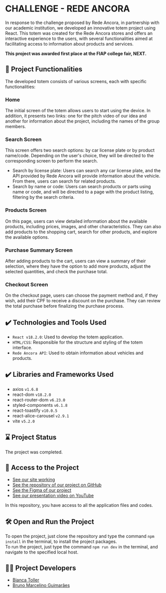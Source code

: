 # CHALLENGE - REDE ANCORA

In response to the challenge proposed by Rede Ancora, in partnership with our academic institution, we developed an innovative totem project using React. This totem was created for the Rede Ancora stores and offers an interactive experience to the users, with several functionalities aimed at facilitating access to information about products and services.

<b>This project was awarded first place at the FIAP college fair, NEXT.</b>

## 🔨 Project Functionalities

The developed totem consists of various screens, each with specific functionalities:

### Home

The initial screen of the totem allows users to start using the device. In addition, it presents two links: one for the pitch video of our idea and another for information about the project, including the names of the group members.

### Search Screen

This screen offers two search options: by car license plate or by product name/code. Depending on the user's choice, they will be directed to the corresponding screen to perform the search.

- Search by license plate: Users can search any car license plate, and the API provided by Rede Ancora will provide information about the vehicle. From there, users can search for related products.
- Search by name or code: Users can search products or parts using name or code, and will be directed to a page with the product listing, filtering by the search criteria.

### Products Screen

On this page, users can view detailed information about the available products, including prices, images, and other characteristics. They can also add products to the shopping cart, search for other products, and explore the available options.

### Purchase Summary Screen

After adding products to the cart, users can view a summary of their selection, where they have the option to add more products, adjust the selected quantities, and check the purchase total.

### Checkout Screen

On the checkout page, users can choose the payment method and, if they wish, add their CPF to receive a discount on the purchase. They can review the total purchase before finalizing the purchase process.

## ✔️ Technologies and Tools Used

- `React v18.2.0`: Used to develop the totem application.
- `HTML/CSS`: Responsible for the structure and styling of the totem interface.
- `Rede Ancora API`: Used to obtain information about vehicles and products.

## ✔️ Libraries and Frameworks Used

- axios `v1.6.8`
- react-dom `v18.2.0`
- react-router-dom `v6.23.0`
- styled-components `v6.1.8`
- react-toastify `v10.0.5`
- react-alice-carousel `v2.9.1`
- vite `v5.2.0`

## ⌛ Project Status

The project was completed.

## 📁 Access to the Project

- [See our site working](https://challenge-rede-ancora.vercel.app/)
- [See the repository of our project on GitHub](https://github.com/bitoller/challenge-rede-ancora-react)
- [See the Figma of our project](https://www.figma.com/file/2yI8xaVutkugIciWQLabzG/Untitled?type=design&node-id=0%3A1&mode=design&t=l31HxmxWsfYQZTxn-1)
- [See our presentation video on YouTube](https://youtu.be/L3Ne_vstIF8?si=tIW6EG8xmIJj3OSw)

In this repository, you have access to all the application files and codes.<br/>

## 🛠️ Open and Run the Project

To open the project, just clone the repository and type the command `npm install` in the terminal, to install the project packages.<br/>
To run the project, just type the command `npm run dev` in the terminal, and navigate to the specified local host.

## 👩‍💻 Project Developers

- <a href="https://www.linkedin.com/in/bianca-toller" target="_blank">Bianca Toller</a>
- <a href="https://www.linkedin.com/in/bruno-marc" target="_blank">Bruno Marcelino Guimarães</a>
